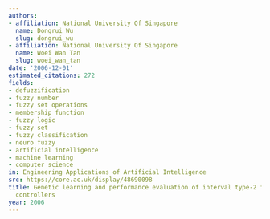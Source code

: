 ```yaml
---
authors:
- affiliation: National University Of Singapore
  name: Dongrui Wu
  slug: dongrui_wu
- affiliation: National University Of Singapore
  name: Woei Wan Tan
  slug: woei_wan_tan
date: '2006-12-01'
estimated_citations: 272
fields:
- defuzzification
- fuzzy number
- fuzzy set operations
- membership function
- fuzzy logic
- fuzzy set
- fuzzy classification
- neuro fuzzy
- artificial intelligence
- machine learning
- computer science
in: Engineering Applications of Artificial Intelligence
src: https://core.ac.uk/display/48690098
title: Genetic learning and performance evaluation of interval type-2 fuzzy logic
  controllers
year: 2006
---
```

